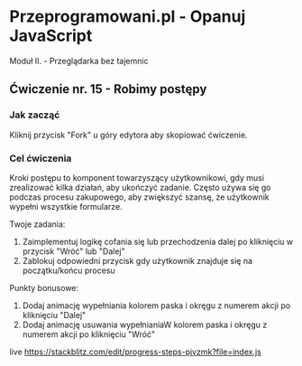 # Przeprogramowani.pl - Opanuj JavaScript

Moduł II. - Przeglądarka bez tajemnic

## Ćwiczenie nr. 15 - Robimy postępy

### Jak zacząć

Kliknij przycisk "Fork" u góry edytora aby skopiować ćwiczenie.

### Cel ćwiczenia

Kroki postępu to komponent towarzyszący użytkownikowi, gdy musi zrealizować kilka działań, aby ukończyć zadanie. Często używa się go podczas procesu zakupowego, aby zwiększyć szansę, że użytkownik wypełni wszystkie formularze.

Twoje zadania:
1. Zaimplementuj logikę cofania się lub przechodzenia dalej po kliknięciu w przycisk "Wróć" lub "Dalej"
2. Zablokuj odpowiedni przycisk gdy użytkownik znajduje się na początku/końcu procesu

Punkty bonusowe:
1. Dodaj animację wypełniania kolorem paska i okręgu z numerem akcji po kliknięciu "Dalej"
2. Dodaj animację usuwania wypełnianiaW kolorem paska i okręgu z numerem akcji po kliknięciu "Wróć"

live https://stackblitz.com/edit/progress-steps-pjvzmk?file=index.js

